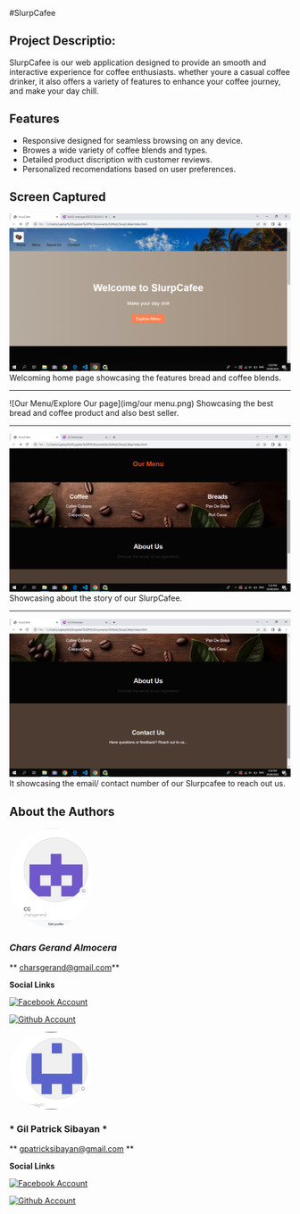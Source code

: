 #SlurpCafee
## Project Descriptio:
SlurpCafee is  our web application designed to provide an smooth and interactive  experience  for coffee enthusiasts.
whether youre a casual coffee drinker, it also offers a variety of features to enhance your coffee journey, 
and make your day chill.

## Features
- Responsive designed for seamless browsing on any device.
- Browes a wide variety of coffee blends and types.
- Detailed product discription with customer reviews.
- Personalized recomendations based on user preferences.

## Screen Captured
![Home](img/home1.png)
Welcoming home page showcasing the features bread and coffee blends.


---

![Our Menu/Explore Our page](img/our menu.png)
Showcasing the best bread and coffee product and also  best seller.



---

![About Us](img/about.png)
Showcasing about the story of our SlurpCafee.



---


![Contact Us](img/contact.png)
It showcasing the email/ contact number of our Slurpcafee to reach out us.




## About the Authors
<img src="img/profile1.png" width="150" style="border-radius: 50%;">

### *Chars Gerand Almocera*

** charsgerand@gmail.com**



  **Social Links**

[![Facebook Account](https://github.com/gauravghongde/social-icons/blob/master/PNG/White/Facebook_white.png 'Facebook Account')](https://www.facebook.com/profile.php?id=100079022640900)

[![Github Account](https://github.com/gauravghongde/social-icons/blob/master/PNG/White/Github_white.png 'Github Account')](https://github.com/charsgerand)


<img src="img/pat.png" width="150" style="border-radius: 50%;">

### * Gil Patrick Sibayan *

** gpatricksibayan@gmail.com **

  **Social Links**


[![Facebook Account](https://github.com/gauravghongde/social-icons/blob/master/PNG/White/Facebook_white.png 'Facebook Account')](https://www.facebook.com/patrick.sibayan.54?mibextid=ZbWKwL)

[![Github Account](https://github.com/gauravghongde/social-icons/blob/master/PNG/White/Github_white.png 'Github Account')](https://github.com/Patrickgil11)
